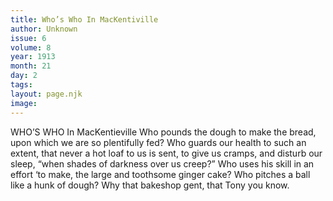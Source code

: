 ```yaml
---
title: Who’s Who In MacKentiville
author: Unknown
issue: 6
volume: 8
year: 1913
month: 21
day: 2
tags:
layout: page.njk
image:
---
```

WHO’S WHO In MacKentieville    Who pounds the dough to make the bread, upon which we are so plentifully fed? Who guards our health to such an extent, that never a hot loaf to us is sent, to give us cramps, and disturb our sleep, “when shades of darkness over us creep?” Who uses his skill in an effort ‘to make, the large and toothsome ginger cake? Who pitches a ball like a hunk of dough? Why that bakeshop gent, that Tony you know. 


